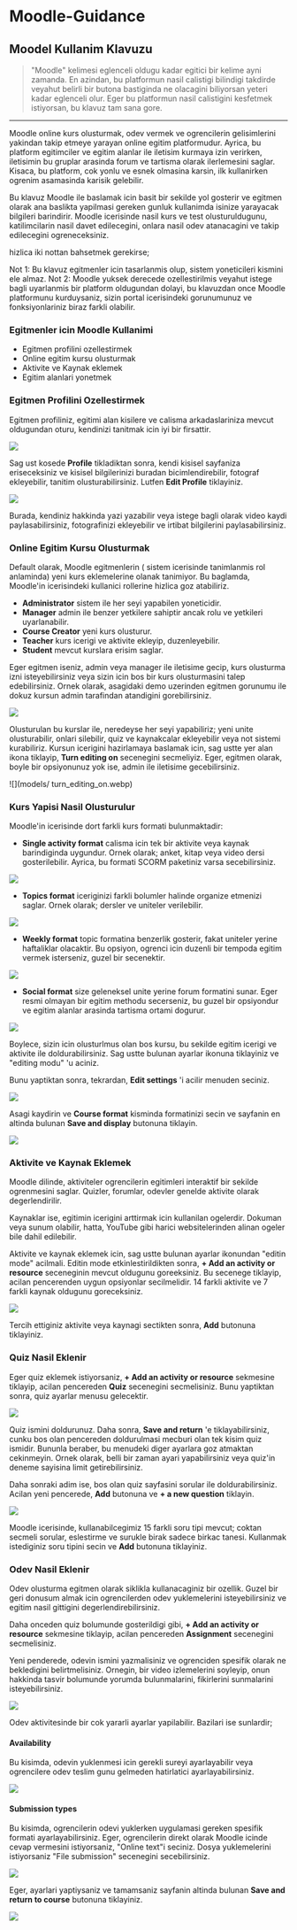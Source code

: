 # Moodle-Guidance

## Moodel Kullanim Klavuzu

> "Moodle" kelimesi eglenceli oldugu kadar egitici bir kelime ayni zamanda. En azindan, bu platformun nasil calistigi bilindigi takdirde veyahut belirli bir butona bastiginda ne olacagini biliyorsan yeteri kadar eglenceli olur. Eger bu platformun nasil calistigini kesfetmek istiyorsan, bu klavuz tam sana gore.

---

Moodle online kurs olusturmak, odev vermek ve ogrencilerin gelisimlerini yakindan takip etmeye yarayan online egitim platformudur. Ayrica, bu platform egitimciler ve egitim alanlar ile iletisim kurmaya izin verirken, iletisimin bu gruplar arasinda forum ve tartisma olarak ilerlemesini saglar. Kisaca, bu platform, cok yonlu ve esnek olmasina karsin, ilk kullanirken ogrenim asamasinda karisik gelebilir.

Bu klavuz Moodle ile baslamak icin basit bir sekilde yol gosterir ve egitmen olarak ana baslikta yapilmasi gereken gunluk kullanimda isinize yarayacak bilgileri barindirir. Moodle icerisinde nasil kurs ve test olusturuldugunu, katilimcilarin nasil davet edilecegini, onlara nasil odev atanacagini ve takip edilecegini ogreneceksiniz.

hizlica iki nottan bahsetmek gerekirse;

Not 1: Bu klavuz egitmenler icin tasarlanmis olup, sistem yoneticileri kismini ele almaz.
Not 2: Moodle yuksek derecede ozellestirilmis veyahut istege bagli uyarlanmis bir platform oldugundan dolayi, bu klavuzdan once Moodle platformunu kurduysaniz, sizin portal icerisindeki gorunumunuz ve fonksiyonlariniz biraz farkli olabilir.

### Egitmenler icin Moodle Kullanimi

* Egitmen profilini ozellestirmek
* Online egitim kursu olusturmak
* Aktivite ve Kaynak eklemek
* Egitim alanlari yonetmek

### Egitmen Profilini Ozellestirmek

Egitmen profiliniz, egitimi alan kisilere ve calisma arkadaslariniza mevcut oldugundan oturu, kendinizi tanitmak icin iyi bir firsattir.

![](models/teacher_profile.webp)

Sag ust kosede **Profile** tikladiktan sonra, kendi kisisel sayfaniza eriseceksiniz ve kisisel bilgilerinizi buradan bicimlendirebilir, fotograf ekleyebilir, tanitim olusturabilirsiniz. Lutfen **Edit Profile** tiklayiniz.

![](models/editing_teacher_profile.webp)

Burada, kendiniz hakkinda yazi yazabilir veya istege bagli olarak video kaydi paylasabilirsiniz, fotografinizi ekleyebilir ve irtibat bilgilerini paylasabilirsiniz.

### Online Egitim Kursu Olusturmak

Default olarak, Moodle egitmenlerin ( sistem icerisinde tanimlanmis rol anlaminda) yeni kurs eklemelerine olanak tanimiyor. Bu baglamda, Moodle'in icerisindeki kullanici rollerine hizlica goz atabiliriz.

- **Administrator** sistem ile her seyi yapabilen yoneticidir.
- **Manager** admin ile benzer yetkilere sahiptir ancak rolu ve yetkileri uyarlanabilir.
- **Course Creator** yeni kurs olusturur.
- **Teacher** kurs icerigi ve aktivite ekleyip, duzenleyebilir.
- **Student** mevcut kurslara erisim saglar.

Eger egitmen iseniz, admin veya manager ile iletisime gecip, kurs olusturma izni isteyebilirsiniz veya sizin icin bos bir kurs olusturmasini talep edebilirsiniz. Ornek olarak, asagidaki demo uzerinden egitmen gorunumu ile dokuz kursun admin tarafindan atandigini gorebilirsiniz.

![](models/course_overview.webp)

Olusturulan bu kurslar ile, neredeyse her seyi yapabiliriz; yeni unite olusturabilir, onlari silebilir, quiz ve kaynakcalar ekleyebilir veya not sistemi kurabiliriz. Kursun icerigini hazirlamaya baslamak icin, sag ustte yer alan ikona tiklayip, **Turn editing on** secenegini secmeliyiz. Eger, egitmen olarak, boyle bir opsiyonunuz yok ise, admin ile iletisime gecebilirsiniz.

![](models/ turn_editing_on.webp)

### Kurs Yapisi Nasil Olusturulur

Moodle'in icerisinde dort farkli kurs formati bulunmaktadir:

- **Single activity format** calisma icin tek bir aktivite veya kaynak barindiginda uygundur. Ornek olarak; anket, kitap veya video dersi gosterilebilir. Ayrica, bu formati SCORM paketiniz varsa secebilirsiniz.

![](models/single_activity_format.webp)

- **Topics format** iceriginizi farkli bolumler halinde organize etmenizi saglar. Ornek olarak; dersler ve uniteler verilebilir.

![](models/topics_format.webp)

- **Weekly format** topic formatina benzerlik gosterir, fakat uniteler yerine haftaliklar olacaktir. Bu opsiyon, ogrenci icin duzenli bir tempoda egitim vermek isterseniz, guzel bir secenektir.

![](models/weekly_format.webp)

- **Social format** size geleneksel unite yerine forum formatini sunar. Eger resmi olmayan bir egitim methodu secerseniz, bu guzel bir opsiyondur ve egitim alanlar arasinda tartisma ortami dogurur.

![](models/social_format.webp)

Boylece, sizin icin olusturlmus olan bos kursu, bu sekilde egitim icerigi ve aktivite ile doldurabilirsiniz. Sag ustte bulunan ayarlar ikonuna tiklayiniz ve "editing modu" 'u aciniz.

Bunu yaptiktan sonra, tekrardan, **Edit settings** 'i acilir menuden seciniz.

![](models/edit_course_settings.webp)

Asagi kaydirin ve **Course format** kisminda formatinizi secin ve sayfanin en altinda bulunan **Save and display** butonuna tiklayin.

![](models/choosing_course_format.webp)

### Aktivite ve Kaynak Eklemek

Moodle dilinde, aktiviteler ogrencilerin egitimleri interaktif bir sekilde ogrenmesini saglar. Quizler, forumlar, odevler genelde aktivite olarak degerlendirilir.

Kaynaklar ise, egitimin icerigini arttirmak icin kullanilan ogelerdir. Dokuman veya sunum olabilir, hatta, YouTube gibi harici websitelerinden alinan ogeler bile dahil edilebilir.

Aktivite ve kaynak eklemek icin, sag ustte bulunan ayarlar ikonundan "editin mode" acilmali. Editin mode etkinlestirildikten sonra, **+ Add an activity or resource** seceneginin mevcut oldugunu goreeksiniz. Bu secenege tiklayip, acilan pencerenden uygun opsiyonlar secilmelidir. 14 farkli aktivite ve 7 farkli kaynak oldugunu goreceksiniz.

![](models/adding_activity_resource.gif)

Tercih ettiginiz aktivite veya kaynagi sectikten sonra, **Add** butonuna tiklayiniz.

### Quiz Nasil Eklenir

Eger quiz eklemek istiyorsaniz, **+ Add an activity or resource** sekmesine tiklayip, acilan pencereden **Quiz** secenegini secmelisiniz. Bunu yaptiktan sonra, quiz ayarlar menusu gelecektir.

![](models/quiz_editing_menu.webp)

Quiz ismini doldurunuz. Daha sonra, **Save and return** 'e tiklayabilirsiniz, cunku bos olan pencereden doldurulmasi mecburi olan tek kisim quiz ismidir. Bununla beraber, bu menudeki diger ayarlara goz atmaktan cekinmeyin. Ornek olarak, belli bir zaman ayari yapabilirsiniz veya quiz'in deneme sayisina limit getirebilirsiniz.

Daha sonraki adim ise, bos olan quiz sayfasini sorular ile doldurabilirsiniz. Acilan yeni pencerede, **Add** butonuna ve **+ a new question** tiklayin.

![](models/adding_questions.gif)

Moodle icerisinde, kullanabilcegimiz 15 farkli soru tipi mevcut; coktan secmeli sorular, eslestirme ve surukle birak sadece birkac tanesi. Kullanmak istediginiz soru tipini secin ve **Add** butonuna tiklayiniz.

### Odev Nasil Eklenir

Odev olusturma egitmen olarak siklikla kullanacaginiz bir ozellik. Guzel bir geri donusum almak icin ogrencilerden odev yuklemelerini isteyebilirsiniz ve egitim nasil gittigini degerlendirebilirsiniz.

Daha onceden quiz bolumunde gosterildigi gibi,  **+ Add an activity or resource** sekmesine tiklayip, acilan pencereden **Assignment** secenegini secmelisiniz.

Yeni penderede, odevin ismini yazmalisiniz ve ogrenciden spesifik olarak ne bekledigini belirtmelisiniz. Ornegin, bir video izlemelerini soyleyip, onun hakkinda tasvir bolumunde yorumda bulunmalarini, fikirlerini sunmalarini isteyebilirsiniz.

![](models/adding_assignment.webp)

Odev aktivitesinde bir cok yararli ayarlar yapilabilir. Bazilari ise sunlardir;

#### Availability

Bu kisimda, odevin yuklenmesi icin gerekli sureyi ayarlayabilir veya ogrencilere odev teslim gunu gelmeden hatirlatici ayarlayabilirsiniz.

![](models/availability_settings.webp)

#### Submission types

Bu kisimda, ogrencilerin odevi yuklerken uygulamasi gereken spesifik formati ayarlayabilirsiniz. Eger, ogrencilerin direkt olarak Moodle icinde cevap vermesini istiyorsaniz, "Online text"i seciniz. Dosya yuklemelerini istiyorsaniz "File submission" secenegini secebilirsiniz.

![](models/submission_types.webp)

Eger, ayarlari yaptiysaniz ve tamamsaniz sayfanin altinda bulunan **Save and return to course** butonuna tiklayiniz.

![](models/assignment_ready.webp)
